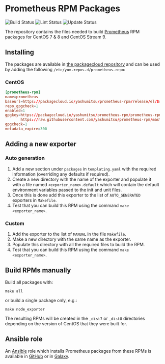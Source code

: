# Prometheus RPM Packages

![Build Status](https://github.com/yashumitsu/prometheus-rpm/actions/workflows/build.yml/badge.svg) ![Lint Status](https://github.com/yashumitsu/prometheus-rpm/actions/workflows/linter.yml/badge.svg) ![Update Status](https://github.com/yashumitsu/prometheus-rpm/actions/workflows/check_new_versions.yml/badge.svg)

The repository contains the files needed to build [Prometheus][1] RPM packages
for CentOS 7 & 8 and CentOS Stream 9.

## Installing
The packages are available in [the packagecloud repository][2] and can be used
by adding the following `/etc/yum.repos.d/prometheus.repo`:

### CentOS
``` conf
[prometheus-rpm]
name=prometheus
baseurl=https://packagecloud.io/yashumitsu/prometheus-rpm/release/el/$releasever/$basearch
repo_gpgcheck=1
enabled=1
gpgkey=https://packagecloud.io/yashumitsu/prometheus-rpm/prometheus-rpm/release/gpgkey
       https://raw.githubusercontent.com/yashumitsu/prometheus-rpm/master/RPM-GPG-KEY-prometheus-rpm
gpgcheck=1
metadata_expire=300
```

## Adding a new exporter
### Auto generation
1. Add a new section under `packages` in `templating.yaml` with the required information (overriding any defaults if required).
2. Create a new directory with the name of the exporter and populate it with a file named `<exporter_name>.default` which will contain the default environment variables passed to the init and unit files.
3. Once this is done add this exporter to the list of `AUTO_GENERATED` exporters in `Makefile`.
4. Test that you can build this RPM using the command `make <exporter_name>`.

### Custom
1. Add the exporter to the list of `MANUAL` in the file `Makefile`.
2. Make a new directory with the same name as the exporter.
3. Populate this directory with all the required files to build the RPM.
4. Test that you can build this RPM using the command `make <exporter_name>`.

## Build RPMs manually

Build all packages with:

``` shell
make all
```

or build a single package only, e.g.:

``` shell
make node_exporter
```

The resulting RPMs will be created in the `_dist7` or `_dist8` directories depending on the version of CentOS that they were built for.

## Ansible role

An [Ansible][3] role which installs Prometheus packages from these RPMs is
available in [GitHub][4] or in [Galaxy][5].

[1]: https://prometheus.io
[2]: https://packagecloud.io/yashumitsu/prometheus-rpm
[3]: https://www.ansible.com/
[4]: https://github.com/cogini/ansible-role-prometheus-rpm
[5]: https://galaxy.ansible.com/cogini/prometheus-rpm/
